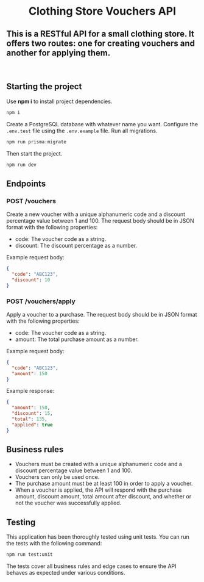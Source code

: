 <h1 align="center">
  Clothing Store Vouchers API
</h1>


## This is a RESTful API for a small clothing store. It offers two routes: one for creating vouchers and another for applying them.

<br />

## Starting the project
Use **npm i** to install project dependencies.
```bash
npm i
```

Create a PostgreSQL database with whatever name you want.
Configure the `.env.test` file using the `.env.example` file.
Run all migrations.
```cl
npm run prisma:migrate
```
Then start the project.

```cl
npm run dev
```

## Endpoints

### POST /vouchers
Create a new voucher with a unique alphanumeric code and a discount percentage value between 1 and 100. The request body should be in JSON format with the following properties:

- code: The voucher code as a string.
- discount: The discount percentage as a number.

Example request body:

```json
{
  "code": "ABC123",
  "discount": 10
}
```

### POST /vouchers/apply
Apply a voucher to a purchase. The request body should be in JSON format with the following properties:

- code: The voucher code as a string.
- amount: The total purchase amount as a number.

Example request body:

```json
{
  "code": "ABC123",
  "amount": 150
}
```

Example response:

```json
{
  "amount": 150,
  "discount": 15,
  "total": 135,
  "applied": true
}
```

## Business rules
- Vouchers must be created with a unique alphanumeric code and a discount percentage value between 1 and 100.
- Vouchers can only be used once.
- The purchase amount must be at least 100 in order to apply a voucher.
- When a voucher is applied, the API will respond with the purchase amount, discount amount, total amount after discount, and whether or not the voucher was successfully applied.

## Testing
This application has been thoroughly tested using unit tests. You can run the tests with the following command:
```cl
npm run test:unit
```
The tests cover all business rules and edge cases to ensure the API behaves as expected under various conditions.
<br />